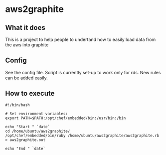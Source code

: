 # aws2graphite

## What it does

This is a project to help people to undertand how to easily load data from the aws into graphite

## Config

See the config file.  Script is currently set-up to work only for rds.
New rules can be added easily.

## How to execute 

	#!/bin/bash
	
	# Set environment variables:
	export PATH=$PATH:/opt/chef/embedded/bin:/usr/bin:/bin
	
	echo "Start " `date`
	cd /home/ubuntu/aws2graphite/
	/opt/chef/embedded/bin/ruby /home/ubuntu/aws2graphite/aws2graphite.rb
	> aws2graphite.out
	
	echo "End " `date`
